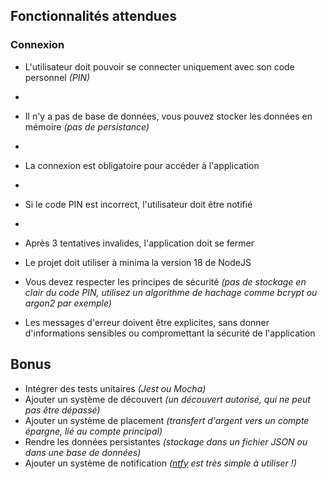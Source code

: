 ## Fonctionnalités attendues

### Connexion

- L'utilisateur doit pouvoir se connecter uniquement avec son code personnel _(PIN)_
- 
- Il n'y a pas de base de données, vous pouvez stocker les données en mémoire _(pas de persistance)_
- 
- La connexion est obligatoire pour accéder à l'application
- 
- Si le code PIN est incorrect, l'utilisateur doit être notifié
- 
- Après 3 tentatives invalides, l'application doit se fermer

- Le projet doit utiliser à minima la version 18 de NodeJS

- Vous devez respecter les principes de sécurité _(pas de stockage en clair du code PIN, utilisez un algorithme de hachage comme bcrypt ou argon2 par exemple)_

- Les messages d'erreur doivent être explicites, sans donner d'informations sensibles ou compromettant la sécurité de l'application




## Bonus
- Intégrer des tests unitaires _(Jest ou Mocha)_
- Ajouter un système de découvert _(un découvert autorisé, qui ne peut pas être dépassé)_
- Ajouter un système de placement _(transfert d'argent vers un compte épargne, lié au compte principal)_
- Rendre les données persistantes _(stockage dans un fichier JSON ou dans une base de données)_
- Ajouter un système de notification _([ntfy](https://ntfy.sh/) est très simple à utiliser !)_


